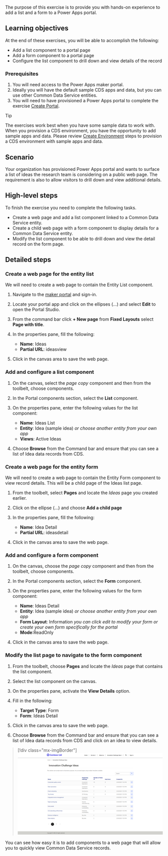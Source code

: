 The purpose of this exercise is to provide you with hands-on experience to add a list and a form to a Power Apps portal.

## Learning objectives

At the end of these exercises, you will be able to accomplish the following:

- Add a list component to a portal page
- Add a form component to a portal page
- Configure the list component to drill down and view details of the record

### Prerequisites

1. You will need access to the Power Apps maker portal.
1. Ideally you will have the default sample CDS apps and data, but you can use other Common Data Service entities.
1. You will need to have provisioned a Power Apps portal to complete the exercise [Create Portal](https://docs.microsoft.com/powerapps/maker/portals/create-portal/?azure-portal=true).

> [!TIP]
> The exercises work best when you have some sample data to work with. When you provision a CDS environment, you have the opportunity to add sample apps and data.  Please review [Create Environment](https://docs.microsoft.com/power-platform/admin/create-environment.md?azure-portal=true#create-an-environment-with-a-database) steps to provision a CDS environment with sample apps and data.

## Scenario

Your organization has provisioned Power Apps portal and wants to surface a list of ideas the research team is considering on a public web page.  The requirement is also to allow visitors to drill down and view additional details.

## High-level steps

To finish the exercise you need to complete the following tasks.

- Create a web page and add a list component linked to a Common Data Service entity.
- Create a child web page with a form component to display details for a Common Data Service entity.
- Modify the list component to be able to drill down and view the detail record on the form page.

## Detailed steps

### Create a web page for the entity list

We will need to create a web page to contain the Entity List component.

1. Navigate to the [maker portal](https://make.powerapps.com/?azure-portal=true) and sign-in.  
1. Locate your portal app and click on the ellipses (...) and select **Edit** to open the Portal Studio.
1. From the command bar click **+ New page** from **Fixed Layouts** select **Page with title**.
1. In the properties pane, fill the following:

	- **Name**: Ideas
	- **Partial URL**: ideasview
	
1. Click in the canvas area to save the web page.

### Add and configure a list component 
1. On the canvas, select the *page copy* component and then from the toolbelt, choose components.
1. In the Portal components section, select the **List** component.
1. On the properties pane, enter the following values for the list component:

	- **Name**: Ideas List
	- **Entity**: Idea (sample idea) *or choose another entity from your own app*
	- **Views**: Active Ideas

1. Choose **Browse** from the Command bar and ensure that you can see a list of Idea data records from CDS.

### Create a web page for the entity form

We will need to create a web page to contain the Entity Form component to view record details.  This will be a child page of the Ideas list page.

1. From the toolbelt, select **Pages** and locate the *Ideas* page you created earlier.
1. Click on the ellipse (...) and choose **Add a child page**
1. In the properties pane, fill the following:

	- **Name**: Idea Detail
	- **Partial URL**: ideasdetail
	
1. Click in the canvas area to save the web page.

### Add and configure a form component

1. On the canvas, choose the *page copy* component and then from the toolbelt, choose components.
1. In the Portal components section, select the **Form** component.
1. On the properties pane, enter the following values for the form component:

	- **Name**: Ideas Detail
	- **Entity**: Idea (sample idea) *or choose another entity from your own app*
	- **Form Layout**: Information *you can click edit to modify your form or create your own form specifically for the portal*
	- **Mode**:ReadOnly

1. Click in the canvas area to save the web page.

### Modify the list page to navigate to the form component

1. From the toolbelt, choose **Pages** and locate the *Ideas* page that contains the list component.
1. Select the list component on the canvas.
1. On the properties pane, activate the **View Details** option.
1. Fill in the following: 

	- **Target Type**: Form
	- **Form**: Ideas Detail

1. Click in the canvas area to save the web page.
1. Choose **Browse** from the Command bar and ensure that you can see a list of Idea data records from CDS and click on an idea to view details.

> [!div class="mx-imgBorder"]
> [![entity list](../media/4-entity-list-exercise-ss.png)](../media/4-entity-list-exercise-ss.png#lightbox)

You can see how easy it is to add components to a web page that will allow you to quickly view Common Data Service records.
